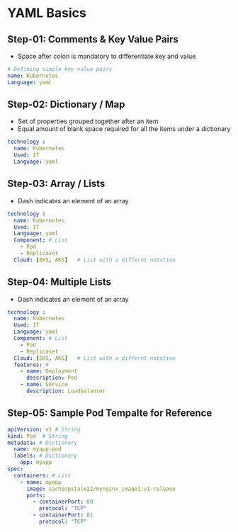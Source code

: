 # YAML Basics

## Step-01: Comments & Key Value Pairs
- Space after colon is mandatory to differentiate key and value
```yml
# Defining simple key value pairs
name: Kubernetes
Language: yaml 
```

## Step-02: Dictionary / Map
- Set of properties grouped together after an item
- Equal amount of blank space required for all the items under a dictionary
```yml
technology :
  name: Kubernetes
  Used: IT
  Language: yaml 
```

## Step-03: Array / Lists
- Dash indicates an element of an array
```yml
technology :
  name: Kubernetes
  Used: IT
  Language: yaml 
  Component: # List  
    - Pod
    - Replicaset
  Cloud: [EKS, AKS]   # List with a differnt notation  
```  

## Step-04: Multiple Lists
- Dash indicates an element of an array
```yml
technology :
  name: Kubernetes
  Used: IT
  Language: yaml 
  Component: # List  
    - Pod
    - Replicaset
  Cloud: [EKS, AKS]   # List with a differnt notation  
  features: # 
    - name: Deployment
      description: Pod
    - name: Service
      description: Loadbalancer           
```  


## Step-05: Sample Pod Tempalte for Reference
```yml
apiVersion: v1 # String
kind: Pod  # String
metadata: # Dictionary
  name: myapp-pod
  labels: # Dictionary 
    app: myapp         
spec:
  containers: # List
    - name: myapp
      image: sachinpitale22/mynginx_image1:v1-release
      ports:
        - containerPort: 80
          protocol: "TCP"
        - containerPort: 81
          protocol: "TCP"
```




